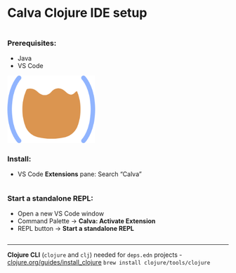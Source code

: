 <div class="slide">

# Calva Clojure IDE setup
<div class="gutters-10 row">
<div class="column">

### Prerequisites:
- Java
- VS Code

</div>
<div class="column" style="flex: 1.3">
<img alt="Calva symbol" src="images/calva-symbol.png" width=200>
</div>
</div>

<div class="gutters-10 row">
<div class="column">

### Install:
- VS Code **Extensions** pane:
  Search “Calva”
</div>
<div class="column" style="flex: 1.3">

### Start a standalone REPL:
- Open a new VS Code window
- Command Palette -> **Calva: Activate Extension**
- REPL button -> **Start a standalone REPL**
</div>
</div>

---
**Clojure CLI** (`clojure` and `clj`) needed for `deps.edn` projects - [clojure.org/guides/install_clojure](https://clojure.org/guides/install_clojure)
`brew install clojure/tools/clojure`

</div>
